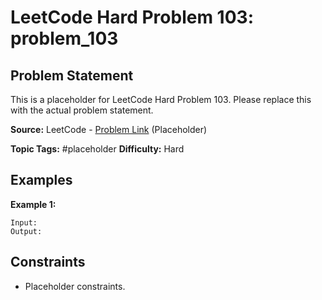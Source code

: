 # LeetCode Hard Problem 103: problem_103

## Problem Statement

This is a placeholder for LeetCode Hard Problem 103.
Please replace this with the actual problem statement.

**Source:** LeetCode - [Problem Link](https://leetcode.com/problems/problem-103/) (Placeholder)

**Topic Tags:** #placeholder
**Difficulty:** Hard

## Examples

**Example 1:**

```
Input:
Output:
```

## Constraints

- Placeholder constraints.
